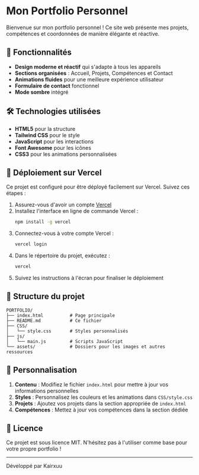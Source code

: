 # Mon Portfolio Personnel

Bienvenue sur mon portfolio personnel ! Ce site web présente mes projets, compétences et coordonnées de manière élégante et réactive.

## 🚀 Fonctionnalités

- **Design moderne et réactif** qui s'adapte à tous les appareils
- **Sections organisées** : Accueil, Projets, Compétences et Contact
- **Animations fluides** pour une meilleure expérience utilisateur
- **Formulaire de contact** fonctionnel
- **Mode sombre** intégré

## 🛠 Technologies utilisées

- **HTML5** pour la structure
- **Tailwind CSS** pour le style
- **JavaScript** pour les interactions
- **Font Awesome** pour les icônes
- **CSS3** pour les animations personnalisées

## 🚀 Déploiement sur Vercel

Ce projet est configuré pour être déployé facilement sur Vercel. Suivez ces étapes :

1. Assurez-vous d'avoir un compte [Vercel](https://vercel.com/)
2. Installez l'interface en ligne de commande Vercel :
   ```bash
   npm install -g vercel
   ```
3. Connectez-vous à votre compte Vercel :
   ```bash
   vercel login
   ```
4. Dans le répertoire du projet, exécutez :
   ```bash
   vercel
   ```
5. Suivez les instructions à l'écran pour finaliser le déploiement

## 📁 Structure du projet

```
PORTFOLIO/
├── index.html          # Page principale
├── README.md           # Ce fichier
├── CSS/
│   └── style.css       # Styles personnalisés
├── js/
│   └── main.js         # Scripts JavaScript
└── assets/             # Dossiers pour les images et autres ressources
```

## 🔧 Personnalisation

1. **Contenu** : Modifiez le fichier `index.html` pour mettre à jour vos informations personnelles
2. **Styles** : Personnalisez les couleurs et les animations dans `CSS/style.css`
3. **Projets** : Ajoutez vos projets dans la section appropriée de `index.html`
4. **Compétences** : Mettez à jour vos compétences dans la section dédiée

## 📝 Licence

Ce projet est sous licence MIT. N'hésitez pas à l'utiliser comme base pour votre propre portfolio !

---

Développé par Kairxuu
